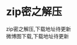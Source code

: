 # zip密之解压
<html >
<head>
<meta http-equiv="Content-Type" content="text/html; charset=utf8" />


</head>
<body>
zip密之解压,下载地址待更新 <br />
  微博图下载,下载地址待更新 <br />
</body>
</html>
